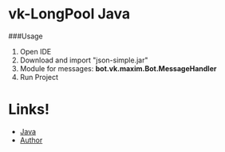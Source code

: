 # vk-LongPool Java

###Usage

  1. Open IDE 
  2. Download and import "json-simple.jar"
  3. Module for messages: **bot.vk.maxim.Bot.MessageHandler**
  4. Run Project

# Links!

- [Java](https://www.oracle.com/ru/java/technologies/javase/javase-jdk8-downloads.html)
- [Author](https://vk.com/id370926160)
